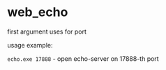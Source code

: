 # web_echo

first argument uses for port

usage example:

```echo.exe 17888``` - open echo-server on 17888-th port
